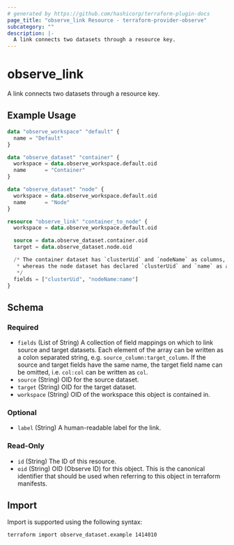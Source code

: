```yaml
---
# generated by https://github.com/hashicorp/terraform-plugin-docs
page_title: "observe_link Resource - terraform-provider-observe"
subcategory: ""
description: |-
  A link connects two datasets through a resource key.
---
```

# observe_link

A link connects two datasets through a resource key.
## Example Usage
```terraform
data "observe_workspace" "default" {
  name = "Default"
}

data "observe_dataset" "container" {
  workspace = data.observe_workspace.default.oid
  name      = "Container"
}

data "observe_dataset" "node" {
  workspace = data.observe_workspace.default.oid
  name      = "Node"
}

resource "observe_link" "container_to_node" {
  workspace = data.observe_workspace.default.oid

  source = data.observe_dataset.container.oid
  target = data.observe_dataset.node.oid

  /* The container dataset has `clusterUid` and `nodeName` as columns,
   * whereas the node dataset has declared `clusterUid` and `name` as a key.
   */
  fields = ["clusterUid", "nodeName:name"]
}
```
<!-- schema generated by tfplugindocs -->
## Schema

### Required

- `fields` (List of String) A collection of field mappings on which to link source and target datasets.
Each element of the array can be written as a colon separated string, e.g.
`source_column:target_column`. If the source and target fields have the
same name, the target field name can be omitted, i.e. `col:col` can be
written as `col`.
- `source` (String) OID for the source dataset.
- `target` (String) OID for the target dataset.
- `workspace` (String) OID of the workspace this object is contained in.

### Optional

- `label` (String) A human-readable label for the link.

### Read-Only

- `id` (String) The ID of this resource.
- `oid` (String) OID (Observe ID) for this object. This is the canonical identifier that
should be used when referring to this object in terraform manifests.
## Import
Import is supported using the following syntax:
```shell
terraform import observe_dataset.example 1414010
```
